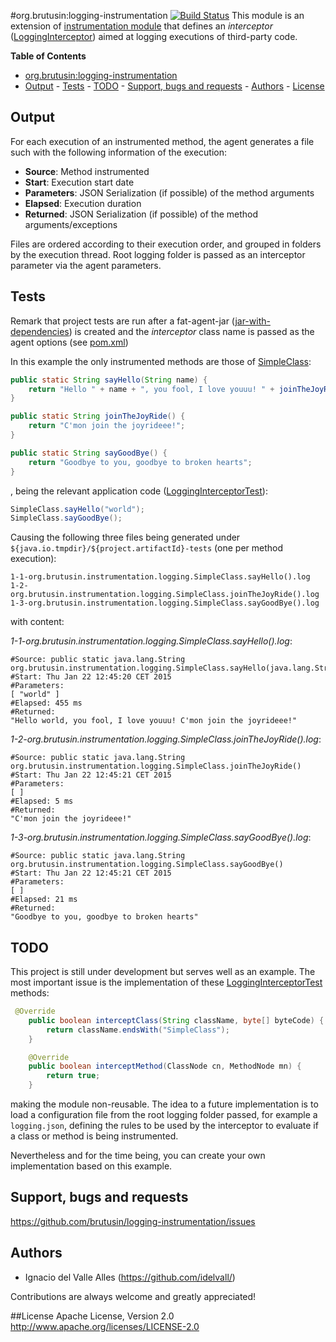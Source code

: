 #org.brutusin:logging-instrumentation [![Build Status](https://api.travis-ci.org/brutusin/logging-instrumentation.svg?branch=master)](https://travis-ci.org/brutusin/logging-instrumentation)
This module is an extension of [instrumentation module](https://github.com/brutusin/instrumentation) that defines an *interceptor* ([LoggingInterceptor](src/main/java/org/brutusin/instrumentation/logging/LoggingInterceptor.java)) aimed at logging executions of third-party code.

**Table of Contents**

- [org.brutusin:logging-instrumentation ](#)
- [Output](#output)
        - [Tests](#tests)
        - [TODO](#todo)
        - [Support, bugs and requests](#support-bugs-and-requests)
        - [Authors](#authors)
        - [License](#license)

## Output

For each execution of an instrumented method, the agent generates a file such with the following information of the execution:

* **Source**: Method instrumented
* **Start**: Execution start date
* **Parameters**: JSON Serialization (if possible) of the method arguments
* **Elapsed**: Execution duration
* **Returned**: JSON Serialization (if possible) of the method arguments/exceptions

Files are ordered according to their execution order, and grouped in folders by the execution thread. Root logging folder is passed as an interceptor parameter via the agent parameters.

## Tests
Remark that project tests are run after a fat-agent-jar ([jar-with-dependencies](http://maven.apache.org/plugins/maven-assembly-plugin/descriptor-refs.html#jar-with-dependencies)) is created and the *interceptor* class name is passed as the agent options (see [pom.xml](pom.xml))

In this example the only instrumented methods are those of [SimpleClass](/src/test/java/org/brutusin/instrumentation/logging/SimpleClass.java):
```java
public static String sayHello(String name) {
    return "Hello " + name + ", you fool, I love youuu! " + joinTheJoyRide();
}

public static String joinTheJoyRide() {
    return "C'mon join the joyrideee!";
}

public static String sayGoodBye() {
    return "Goodbye to you, goodbye to broken hearts";
}
```

, being the relevant application code ([LoggingInterceptorTest](src/test/java/org/brutusin/instrumentation/logging/LoggingInterceptorTest.java)):
```java
SimpleClass.sayHello("world");
SimpleClass.sayGoodBye();
```

Causing the following three files being generated under `${java.io.tmpdir}/${project.artifactId}-tests` (one per method execution):
```
1-1-org.brutusin.instrumentation.logging.SimpleClass.sayHello().log
1-2-org.brutusin.instrumentation.logging.SimpleClass.joinTheJoyRide().log
1-3-org.brutusin.instrumentation.logging.SimpleClass.sayGoodBye().log
```

with content:

*1-1-org.brutusin.instrumentation.logging.SimpleClass.sayHello().log*:
```
#Source: public static java.lang.String org.brutusin.instrumentation.logging.SimpleClass.sayHello(java.lang.String)
#Start: Thu Jan 22 12:45:20 CET 2015
#Parameters:
[ "world" ]
#Elapsed: 455 ms
#Returned:
"Hello world, you fool, I love youuu! C'mon join the joyrideee!"
```
*1-2-org.brutusin.instrumentation.logging.SimpleClass.joinTheJoyRide().log*:
```
#Source: public static java.lang.String org.brutusin.instrumentation.logging.SimpleClass.joinTheJoyRide()
#Start: Thu Jan 22 12:45:21 CET 2015
#Parameters:
[ ]
#Elapsed: 5 ms
#Returned:
"C'mon join the joyrideee!"
```
*1-3-org.brutusin.instrumentation.logging.SimpleClass.sayGoodBye().log*:
```
#Source: public static java.lang.String org.brutusin.instrumentation.logging.SimpleClass.sayGoodBye()
#Start: Thu Jan 22 12:45:21 CET 2015
#Parameters:
[ ]
#Elapsed: 21 ms
#Returned:
"Goodbye to you, goodbye to broken hearts"
```

## TODO
This project is still under development but serves well as an example. The most important issue is the implementation of these [LoggingInterceptorTest](src/test/java/org/brutusin/instrumentation/logging/LoggingInterceptorTest.java) methods:
```java
 @Override
    public boolean interceptClass(String className, byte[] byteCode) {
        return className.endsWith("SimpleClass");
    }

    @Override
    public boolean interceptMethod(ClassNode cn, MethodNode mn) {
        return true;
    }
```
making the module non-reusable.
The idea to a future implementation is to load a configuration file from the root logging folder passed, for example a `logging.json`, defining the rules to be used by the interceptor to evaluate if a class or method is being instrumented.

Nevertheless and for the time being, you can create your own implementation based on this example.

## Support, bugs and requests
https://github.com/brutusin/logging-instrumentation/issues

## Authors

- Ignacio del Valle Alles (<https://github.com/idelvall/>)

Contributions are always welcome and greatly appreciated!

##License
Apache License, Version 2.0
http://www.apache.org/licenses/LICENSE-2.0

